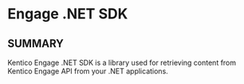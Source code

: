# Engage .NET SDK

## SUMMARY

Kentico Engage .NET SDK is a library used for retrieving content from Kentico Engage API from your .NET applications.
